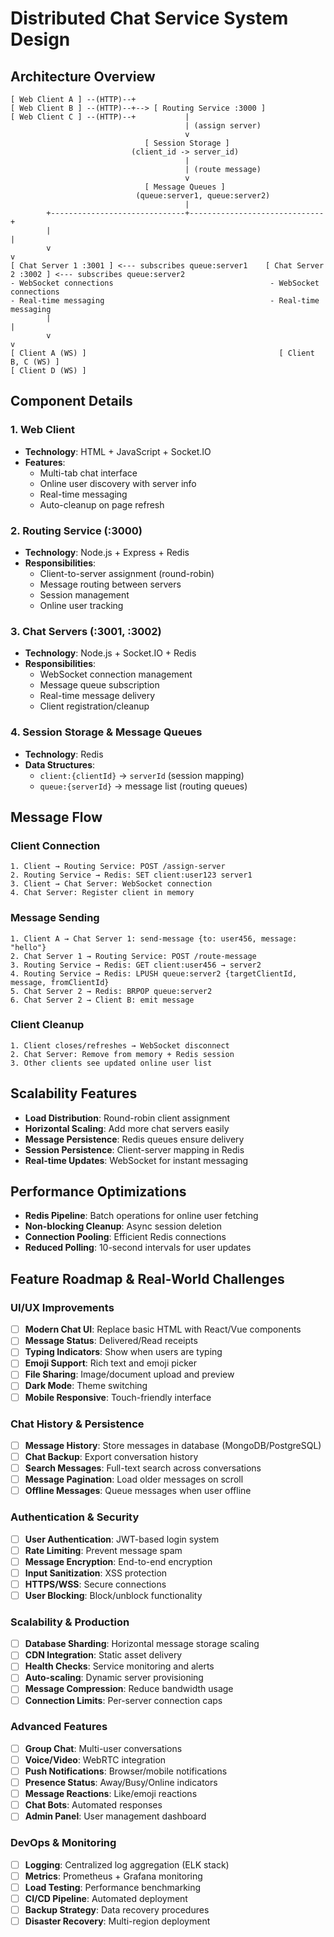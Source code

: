 # Distributed Chat Service System Design

## Architecture Overview

```
[ Web Client A ] --(HTTP)--+
[ Web Client B ] --(HTTP)--+--> [ Routing Service :3000 ] 
[ Web Client C ] --(HTTP)--+           |
                                       | (assign server)
                                       v
                              [ Session Storage ]
                           (client_id -> server_id)
                                       |
                                       | (route message)
                                       v
                              [ Message Queues ]
                            (queue:server1, queue:server2)
                                       |
        +------------------------------+------------------------------+
        |                                                             |
        v                                                             v
[ Chat Server 1 :3001 ] <--- subscribes queue:server1    [ Chat Server 2 :3002 ] <--- subscribes queue:server2
- WebSocket connections                                   - WebSocket connections  
- Real-time messaging                                     - Real-time messaging
        |                                                             |
        v                                                             v
[ Client A (WS) ]                                           [ Client B, C (WS) ]
[ Client D (WS) ]
```

## Component Details

### 1. Web Client
- **Technology**: HTML + JavaScript + Socket.IO
- **Features**:
  - Multi-tab chat interface
  - Online user discovery with server info
  - Real-time messaging
  - Auto-cleanup on page refresh

### 2. Routing Service (:3000)
- **Technology**: Node.js + Express + Redis
- **Responsibilities**:
  - Client-to-server assignment (round-robin)
  - Message routing between servers
  - Session management
  - Online user tracking

### 3. Chat Servers (:3001, :3002)
- **Technology**: Node.js + Socket.IO + Redis
- **Responsibilities**:
  - WebSocket connection management
  - Message queue subscription
  - Real-time message delivery
  - Client registration/cleanup

### 4. Session Storage & Message Queues
- **Technology**: Redis
- **Data Structures**:
  - `client:{clientId}` → `serverId` (session mapping)
  - `queue:{serverId}` → message list (routing queues)

## Message Flow

### Client Connection
```
1. Client → Routing Service: POST /assign-server
2. Routing Service → Redis: SET client:user123 server1
3. Client → Chat Server: WebSocket connection
4. Chat Server: Register client in memory
```

### Message Sending
```
1. Client A → Chat Server 1: send-message {to: user456, message: "hello"}
2. Chat Server 1 → Routing Service: POST /route-message
3. Routing Service → Redis: GET client:user456 → server2
4. Routing Service → Redis: LPUSH queue:server2 {targetClientId, message, fromClientId}
5. Chat Server 2 → Redis: BRPOP queue:server2
6. Chat Server 2 → Client B: emit message
```

### Client Cleanup
```
1. Client closes/refreshes → WebSocket disconnect
2. Chat Server: Remove from memory + Redis session
3. Other clients see updated online user list
```

## Scalability Features

- **Load Distribution**: Round-robin client assignment
- **Horizontal Scaling**: Add more chat servers easily
- **Message Persistence**: Redis queues ensure delivery
- **Session Persistence**: Client-server mapping in Redis
- **Real-time Updates**: WebSocket for instant messaging

## Performance Optimizations

- **Redis Pipeline**: Batch operations for online user fetching
- **Non-blocking Cleanup**: Async session deletion
- **Connection Pooling**: Efficient Redis connections
- **Reduced Polling**: 10-second intervals for user updates

## Feature Roadmap & Real-World Challenges

### UI/UX Improvements
- [ ] **Modern Chat UI**: Replace basic HTML with React/Vue components
- [ ] **Message Status**: Delivered/Read receipts
- [ ] **Typing Indicators**: Show when users are typing
- [ ] **Emoji Support**: Rich text and emoji picker
- [ ] **File Sharing**: Image/document upload and preview
- [ ] **Dark Mode**: Theme switching
- [ ] **Mobile Responsive**: Touch-friendly interface

### Chat History & Persistence
- [ ] **Message History**: Store messages in database (MongoDB/PostgreSQL)
- [ ] **Chat Backup**: Export conversation history
- [ ] **Search Messages**: Full-text search across conversations
- [ ] **Message Pagination**: Load older messages on scroll
- [ ] **Offline Messages**: Queue messages when user offline

### Authentication & Security
- [ ] **User Authentication**: JWT-based login system
- [ ] **Rate Limiting**: Prevent message spam
- [ ] **Message Encryption**: End-to-end encryption
- [ ] **Input Sanitization**: XSS protection
- [ ] **HTTPS/WSS**: Secure connections
- [ ] **User Blocking**: Block/unblock functionality

### Scalability & Production
- [ ] **Database Sharding**: Horizontal message storage scaling
- [ ] **CDN Integration**: Static asset delivery
- [ ] **Health Checks**: Service monitoring and alerts
- [ ] **Auto-scaling**: Dynamic server provisioning
- [ ] **Message Compression**: Reduce bandwidth usage
- [ ] **Connection Limits**: Per-server connection caps

### Advanced Features
- [ ] **Group Chat**: Multi-user conversations
- [ ] **Voice/Video**: WebRTC integration
- [ ] **Push Notifications**: Browser/mobile notifications
- [ ] **Presence Status**: Away/Busy/Online indicators
- [ ] **Message Reactions**: Like/emoji reactions
- [ ] **Chat Bots**: Automated responses
- [ ] **Admin Panel**: User management dashboard

### DevOps & Monitoring
- [ ] **Logging**: Centralized log aggregation (ELK stack)
- [ ] **Metrics**: Prometheus + Grafana monitoring
- [ ] **Load Testing**: Performance benchmarking
- [ ] **CI/CD Pipeline**: Automated deployment
- [ ] **Backup Strategy**: Data recovery procedures
- [ ] **Disaster Recovery**: Multi-region deployment